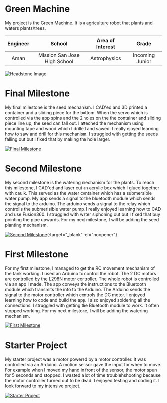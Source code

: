 ﻿# Green Machine
My project is the Green Machine. It is a agriculture robot that plants and waters plants/trees.

| **Engineer** | **School** | **Area of Interest** | **Grade** |
|:--:|:--:|:--:|:--:|
| Aman | Mission San Jose High School | Astrophysics | Incoming Junior

![Headstone Image](https://lh3.googleusercontent.com/pw/AM-JKLUqwVLOwE-zGW1dLj1Zd_YprCihRz79k14BO8IZSeNU0Xv3QyP-AYmYYFAGavOWbZFLfWW_Ch1vuwSSC7tnXMcrkfqObiM-XP-6RiC-9Tz93Tfqh81yK4Ih5DoT3l1ufrtY455UdwnAC6lQ62roXW9z=w699-h931-no?authuser=0)



# Final Milestone
My final milestone is the seed mechanism. I CAD'ed and 3D printed a container and a sliding piece for the bottom. When the servo which is controlled via the app spins and  the 2 holes on the the container and sliding piece line up, the seed can fall out. I atteched the mechanism using mounting tape and wood which I drilled and sawed. I really ejoyed learning how to saw and drill for this mechanism. I struggled with getting the seeds falling out but I fixed that by making the hole larger. 

[![Final Milestone](https://img.youtube.com/vi/T5iJ-yrfPIw/maxresdefault.jpg)](https://www.youtube.com/watch?v=T5iJ-yrfPIw "Final Milestone")

# Second Milestone
My second milestone is the watering mechanism for the plants. To reach this milestone, I CAD'ed and laser cut an acrylic box which I glued together with caulk. This served as the water container which has a submersible water pump. My app sends a signal to the bluetooth module which sends the signal to the arduino. The arduino sends a signal to the relay which controlls the submerisible water pump. I really enjoyed learning how to CAD and use Fusion360. I struggled with water siphoning out but I fixed that buy pointing the pipe upwards. For my next milestone, I will be adding the seed planting mechanism. 


[![Second Milestone](https://img.youtube.com/vi/VPIVSs_u_t4/maxresdefault.jpg)](https://www.youtube.com/watch?v=VPIVSs_u_t4 "Second Milestone"){:target="_blank" rel="noopener"}
# First Milestone
  

 For my first milestone, I managed to get the RC movement mechanism of the tank working. I used an Arduino to control the robot. The 2 DC motors are controlled by the L298N motor controller. The whole robot is controlled via an app I made. The app conveys the instructions to the Bluetooth module which transmits the info to the Arduino. The Arduino sends the signal to the motor controller which controls the DC motor. I enjoyed learning how to code and build the app. I also enjoyed soldering all the connections. I struggled with getting the Bluetooth module to work. It often stopped working. For my next milestone, I will be adding the watering mechanism.


[![First Milestone](https://img.youtube.com/vi/d7-dR8qXSpk/maxresdefault.jpg)](https://www.youtube.com/watch?v=d7-dR8qXSpk "First Milestone")


# Starter Project
  

My starter project was a motor powered by a motor controller. It was controlled via an Arduino. A motion sensor gave the input for when to move. For example when I moved my hand in front of the sensor, the motor spun for 5 seconds and stopped. I wasted a lot of time troublehshooting because the motor controller turned out to be dead. I enjoyed testing and coding it. I look forward to my intensive project.

[![Starter Project](https://i3.ytimg.com/vi/lcGB89pQ1Dg/hqdefault.jpg)](https://www.youtube.com/watch?v=lcGB89pQ1Dg "Starter Project")
